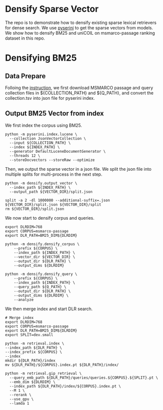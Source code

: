 # Densify Sparse Vector
The repo is to demonstrate how to densify existing sparse lexical retrievers for dense search. We use [pyserini](https://github.com/castorini/pyserini) to get the sparse vectors from models. We show how to densify BM25 and uniCOIL on msmarco-passage ranking dataset in this repo.   

# Densifying BM25
## Data Prepare
Folloing the [instruction](https://github.com/castorini/anserini/blob/master/docs/experiments-msmarco-passage.md), we first download MSMARCO passage and query collection files in ${COLLECTION_PATH} and ${Q_PATH}, and convert the collection.tsv into json file for pyserini index.
## Output BM25 Vector from index
We first index the corpus using BM25.
```shell=bash
python -m pyserini.index.lucene \
  --collection JsonVectorCollection \
  --input ${COLLECTION_PATH} \
  --index ${INDEX_PATH} \
  --generator DefaultLuceneDocumentGenerator \
  --threads 12 \
  --storeDocvectors --storeRaw --optimize
```
Then, we output the sparse vector in a json file. We split the json file into multiple splits for multi-process in the next step.
```shell=bash
python -m densify.output_vector \
  --index_path ${INDEX_PATH} \
  --output_path ${VECTOR_DIR}/split.json

split -a 2 -dl 1000000 --additional-suffix=.json ${VECTOR_DIR}/split.json ${VECTOR_DIR}/split 
rm ${VECTOR_DIR}/split.json
```
We now start to densify corpus and queries.
```shell=bash
export DLRDIM=768
export CORPUS=msmarco-passage
export DLR_PATH=BM25_DIM${DLRDIM}

python -m densify.densify_corpus \
    --prefix ${CORPUS} \
    --index_path ${INDEX_PATH} \
    --vector_dir ${VECTOR_DIR} \
    --output_dir ${DLR_PATH} \
    --output_dims ${DLRDIM}

python -m densify.densify_query \
    --prefix ${CORPUS} \
    --index_path ${INDEX_PATH} \
    --query_path ${Q_PATH} \
    --output_dir ${DLR_PATH} \
    --output_dims ${DLRDIM} \
    --analyze 
```

We then merge index and start DLR search.
```shell=bash
# Merge index
export DLRDIM=768
export CORPUS=msmarco-passage
export DLR_PATH=BM25_DIM${DLRDIM}
export SPLIT=dev.small

python -m retrieval.index \
--index_path ${DLR_PATH} \
--index_prefix ${CORPUS} \
--index
mkdir ${DLR_PATH}/index
mv ${DLR_PATH}/${CORPUS}.index.pt ${DLR_PATH}/index/

python -m retrieval.gip_retrieval \
  --query_emb_path ${DLR_PATH}/queries/queries.${CORPUS}.${SPLIT}.pt \
  --emb_dim ${DLRDIM} \
  --index_path ${DLR_PATH}/index/${CORPUS}.index.pt \
  --M 1 \
  --rerank \
  --use_gpu \
  --lamda 1
```